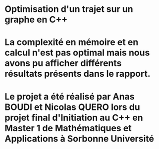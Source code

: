 # Optimisation d'un trajet sur un graphe en C++

# La complexité en mémoire et en calcul n'est pas optimal mais nous avons pu afficher différents résultats présents dans le rapport.

# Le projet a été réalisé par Anas BOUDI et Nicolas QUERO lors du projet final d'Initiation au C++ en Master 1 de Mathématiques et Applications à Sorbonne Université
